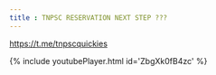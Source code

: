 ```yaml
---
title : TNPSC RESERVATION NEXT STEP ???
---
```


https://t.me/tnpscquickies



{% include youtubePlayer.html id='ZbgXk0fB4zc' %}
